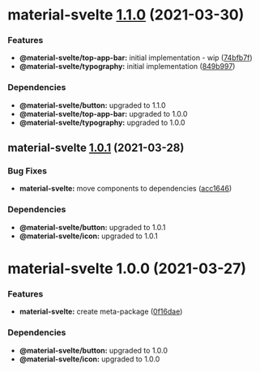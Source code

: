 # material-svelte [1.1.0](https://github.com/material-svelte/material-svelte/compare/material-svelte@1.0.1...material-svelte@1.1.0) (2021-03-30)


### Features

* **@material-svelte/top-app-bar:** initial implementation - wip ([74bfb7f](https://github.com/material-svelte/material-svelte/commit/74bfb7f1b0bea469e9a8267e28731123116fc181))
* **@material-svelte/typography:** initial implementation ([849b997](https://github.com/material-svelte/material-svelte/commit/849b997babab2c9548ca4de1715cf79844669818))





### Dependencies

* **@material-svelte/button:** upgraded to 1.1.0
* **@material-svelte/top-app-bar:** upgraded to 1.0.0
* **@material-svelte/typography:** upgraded to 1.0.0

## material-svelte [1.0.1](https://github.com/material-svelte/material-svelte/compare/material-svelte@1.0.0...material-svelte@1.0.1) (2021-03-28)


### Bug Fixes

* **material-svelte:** move components to dependencies ([acc1646](https://github.com/material-svelte/material-svelte/commit/acc1646d55416981459fc431cd0b375f5a261a74))





### Dependencies

* **@material-svelte/button:** upgraded to 1.0.1
* **@material-svelte/icon:** upgraded to 1.0.1

# material-svelte 1.0.0 (2021-03-27)


### Features

* **material-svelte:** create meta-package ([0f16dae](https://github.com/material-svelte/material-svelte/commit/0f16daed246c484185835bb28abe26a0afd23a9a))





### Dependencies

* **@material-svelte/button:** upgraded to 1.0.0
* **@material-svelte/icon:** upgraded to 1.0.0

